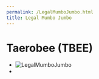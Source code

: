 ```yaml
---
permalink: /LegalMumboJumbo.html
title: Legal Mumbo Jumbo
---
```


<!--
LegalMumboJumbo.md v1.0.1.0
Taerobee (TBEE)
created: 01 Feb 2022
updated: 01 Feb 2022
-->

# Taerobee (TBEE)

* ![LegalMumboJumbo](/LegalMumboJumbo/Forum-Beale-explicit-permission)
* 
<!-- this file CC BY-NC-ND 3.0 Unported by zer0Kerbal-->
